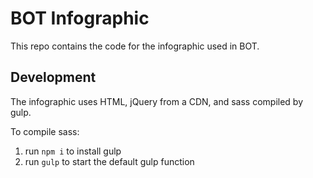 # BOT Infographic   
This repo contains the code for the infographic used in BOT.

## Development
The infographic uses HTML, jQuery from a CDN, and sass compiled by gulp.

To compile sass:
1. run `npm i` to install gulp
2. run `gulp` to start the default gulp function

